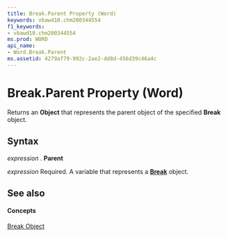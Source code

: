 ```yaml
---
title: Break.Parent Property (Word)
keywords: vbawd10.chm200344554
f1_keywords:
- vbawd10.chm200344554
ms.prod: WORD
api_name:
- Word.Break.Parent
ms.assetid: 4279af79-992c-2ae2-dd8d-456d39c46a4c
---
```



# Break.Parent Property (Word)

Returns an  **Object** that represents the parent object of the specified **Break** object.


## Syntax

 _expression_ . **Parent**

 _expression_ Required. A variable that represents a **[Break](break-object-word.md)** object.


## See also


#### Concepts


[Break Object](break-object-word.md)


